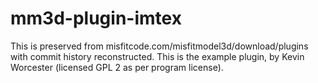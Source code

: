 # mm3d-plugin-imtex
This is preserved from misfitcode.com/misfitmodel3d/download/plugins with commit history reconstructed. This is the example plugin, by Kevin Worcester (licensed GPL 2 as per program license).
